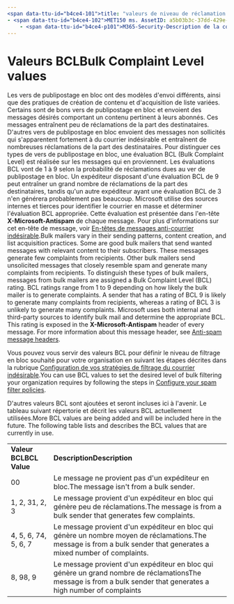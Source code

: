 ```yaml
---
<span data-ttu-id="b4ce4-101">title: "valeurs de niveau de réclamation en bloc" ms. Author: krowley Author: kccross Manager: laurawi ms. Date: 3/5/2015 ms. audience: professionnel ms. topic: article ms. service: O365-seccomp ms. Custom: TN2DMC localization_priority: normal Search. appverid:</span><span class="sxs-lookup"><span data-stu-id="b4ce4-101">title: "Bulk Complaint Level values" ms.author: krowley author: kccross manager: laurawi ms.date: 3/5/2015 ms.audience: ITPro ms.topic: article ms.service: O365-seccomp ms.custom: TN2DMC localization_priority: Normal search.appverid:</span></span>
- <span data-ttu-id="b4ce4-102">MET150 ms. AssetID: a5b03b3c-37dd-429e-8e9b-2c1b25031794 ms. collection:</span><span class="sxs-lookup"><span data-stu-id="b4ce4-102">MET150 ms.assetid: a5b03b3c-37dd-429e-8e9b-2c1b25031794   ms.collection:</span></span>
    - <span data-ttu-id="b4ce4-p101">M365-Security-Description de la conformité: «les expéditeurs de courriers électroniques varient en fonction de leurs pratiques d'envoi de tterns, de création de contenu et d'acquisition de liste. Certains sont des expéditeurs de publipostage en bloc qui envoient des messages désirés avec du contenu pertinent à leurs abonnés. Ces messages génèrent peu de réclamations de la part des destinataires. D'autres expéditeurs de courriers électroniques envoient des messages non sollicités qui ressemblent beaucoup au courrier indésirable et génèrent de nombreuses plaintes de la part Pour distinguer ces types d'expéditeurs de courrier en nombre, les messages provenant de publipostages en bloc reçoivent une évaluation BCL (Bulk Complaint Level). Les évaluations de BCL vont de 1 à 9 en fonction de la probabilité que le courrier en nombre génère des plaintes. Un expéditeur ayant une notation BCL 9 peut générer de nombreuses plaintes de la part des destinataires, tandis qu'une évaluation de la bibliothèque BCL 3 ne peut pas générer de nombreuses plaintes. Microsoft utilise des sources internes et tierces pour identifier le courrier en nombre et déterminer le BCL approprié. Cette évaluation est exposée dans l'en-tête X-Microsoft-antispam de chaque message. Pour plus d'informations sur cet en-tête de message, voir en-têtes de message anti-courrier indésirable.</span><span class="sxs-lookup"><span data-stu-id="b4ce4-p101">M365-security-compliance description: "Bulk mailers vary in their sending pa tterns, content creation, and list acquisition practices. Some are good bulk mailers that send wanted messages with relevant content to their subscribers. These messages generate few complaints from recipients. Other bulk mailers send unsolicited messages that closely resemble spam and generate many complaints from recipients. To distinguish these types of bulk mailers, messages from bulk mailers are assigned a Bulk Complaint Level (BCL) rating. BCL ratings range from 1 to 9 depending on how likely the bulk mailer is to generate complaints. A sender that has a rating of BCL 9 is likely to generate many complaints from recipients, whereas a rating of BCL 3 is unlikely to generate many complaints. Microsoft uses both internal and third-party sources to identify bulk mail and determine the appropriate BCL. This rating is exposed in the X-Microsoft-Antispam header of every message. For more information about this message header, see Anti-spam message headers."</span></span>
---
```


# <a name="bulk-complaint-level-values"></a><span data-ttu-id="b4ce4-113">Valeurs BCL</span><span class="sxs-lookup"><span data-stu-id="b4ce4-113">Bulk Complaint Level values</span></span>

<span data-ttu-id="b4ce4-p102">Les vers de publipostage en bloc ont des modèles d'envoi différents, ainsi que des pratiques de création de contenu et d'acquisition de liste variées. Certains sont de bons vers de publipostage en bloc et envoient des messages désirés comportant un contenu pertinent à leurs abonnés. Ces messages entraînent peu de réclamations de la part des destinataires. D'autres vers de publipostage en bloc envoient des messages non sollicités qui s'apparentent fortement à du courrier indésirable et entraînent de nombreuses réclamations de la part des destinataires. Pour distinguer ces types de vers de publipostage en bloc, une évaluation BCL (Bulk Complaint Level) est réalisée sur les messages qui en proviennent. Les évaluations BCL vont de 1 à 9 selon la probabilité de réclamations dues au ver de publipostage en bloc. Un expéditeur disposant d'une évaluation BCL de 9 peut entraîner un grand nombre de réclamations de la part des destinataires, tandis qu'un autre expéditeur ayant une évaluation BCL de 3 n'en générera probablement pas beaucoup. Microsoft utilise des sources internes et tierces pour identifier le courrier en masse et déterminer l'évaluation BCL appropriée. Cette évaluation est présentée dans l'en-tête **X-Microsoft-Antispam** de chaque message. Pour plus d'informations sur cet en-tête de message, voir [En-têtes de messages anti-courrier indésirable](anti-spam-message-headers.md).</span><span class="sxs-lookup"><span data-stu-id="b4ce4-p102">Bulk mailers vary in their sending patterns, content creation, and list acquisition practices. Some are good bulk mailers that send wanted messages with relevant content to their subscribers. These messages generate few complaints from recipients. Other bulk mailers send unsolicited messages that closely resemble spam and generate many complaints from recipients. To distinguish these types of bulk mailers, messages from bulk mailers are assigned a Bulk Complaint Level (BCL) rating. BCL ratings range from 1 to 9 depending on how likely the bulk mailer is to generate complaints. A sender that has a rating of BCL 9 is likely to generate many complaints from recipients, whereas a rating of BCL 3 is unlikely to generate many complaints. Microsoft uses both internal and third-party sources to identify bulk mail and determine the appropriate BCL. This rating is exposed in the **X-Microsoft-Antispam** header of every message. For more information about this message header, see [Anti-spam message headers](anti-spam-message-headers.md).</span></span> 
  
<span data-ttu-id="b4ce4-124">Vous pouvez vous servir des valeurs BCL pour définir le niveau de filtrage en bloc souhaité pour votre organisation en suivant les étapes décrites dans la rubrique [Configuration de vos stratégies de filtrage du courrier indésirable](configure-your-spam-filter-policies.md).</span><span class="sxs-lookup"><span data-stu-id="b4ce4-124">You can use BCL values to set the desired level of bulk filtering your organization requires by following the steps in [Configure your spam filter policies](configure-your-spam-filter-policies.md).</span></span>
  
<span data-ttu-id="b4ce4-p103">D'autres valeurs BCL sont ajoutées et seront incluses ici à l'avenir. Le tableau suivant répertorie et décrit les valeurs BCL actuellement utilisées.</span><span class="sxs-lookup"><span data-stu-id="b4ce4-p103">More BCL values are being added and will be included here in the future. The following table lists and describes the BCL values that are currently in use.</span></span>
  
|||
|:-----|:-----|
|<span data-ttu-id="b4ce4-127">**Valeur BCL**</span><span class="sxs-lookup"><span data-stu-id="b4ce4-127">**BCL Value**</span></span> <br/> |<span data-ttu-id="b4ce4-128">**Description**</span><span class="sxs-lookup"><span data-stu-id="b4ce4-128">**Description**</span></span> <br/> |
|<span data-ttu-id="b4ce4-129">0</span><span class="sxs-lookup"><span data-stu-id="b4ce4-129">0</span></span>  <br/> |<span data-ttu-id="b4ce4-130">Le message ne provient pas d'un expéditeur en bloc.</span><span class="sxs-lookup"><span data-stu-id="b4ce4-130">The message isn't from a bulk sender.</span></span>  <br/> |
|<span data-ttu-id="b4ce4-131">1, 2, 3</span><span class="sxs-lookup"><span data-stu-id="b4ce4-131">1, 2, 3</span></span>  <br/> |<span data-ttu-id="b4ce4-132">Le message provient d'un expéditeur en bloc qui génère peu de réclamations.</span><span class="sxs-lookup"><span data-stu-id="b4ce4-132">The message is from a bulk sender that generates few complaints.</span></span>  <br/> |
|<span data-ttu-id="b4ce4-133">4, 5, 6, 7</span><span class="sxs-lookup"><span data-stu-id="b4ce4-133">4, 5, 6, 7</span></span>  <br/> |<span data-ttu-id="b4ce4-134">Le message provient d'un expéditeur en bloc qui génère un nombre moyen de réclamations.</span><span class="sxs-lookup"><span data-stu-id="b4ce4-134">The message is from a bulk sender that generates a mixed number of complaints.</span></span>  <br/> |
|<span data-ttu-id="b4ce4-135">8, 9</span><span class="sxs-lookup"><span data-stu-id="b4ce4-135">8, 9</span></span>  <br/> |<span data-ttu-id="b4ce4-136">Le message provient d'un expéditeur en bloc qui génère un grand nombre de réclamations</span><span class="sxs-lookup"><span data-stu-id="b4ce4-136">The message is from a bulk sender that generates a high number of complaints</span></span>  <br/> |
   

